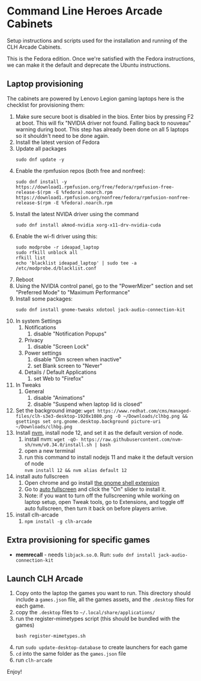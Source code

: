 # Command Line Heroes Arcade Cabinets

Setup instructions and scripts used for the installation and running of the CLH Arcade Cabinets.

This is the Fedora edition.  Once we're satisfied with the Fedora instructions, we can make it the default and deprecate the Ubuntu instructions.

## Laptop provisioning

The cabinets are powered by Lenovo Legion gaming laptops here is the checklist for provisioning them:



1. Make sure secure boot is disabled in the bios.  Enter bios by pressing F2 at boot.  This will fix "NVIDIA driver not found. Falling back to nouveau" warning during boot.  This step has already been done on all 5 laptops so it shouldn't need to be done again.
1. Install the latest version of Fedora
1. Update all packages
    ```
    sudo dnf update -y
    ```
1. Enable the rpmfusion repos (both free and nonfree):
    ```
    sudo dnf install -y https://download1.rpmfusion.org/free/fedora/rpmfusion-free-release-$(rpm -E %fedora).noarch.rpm https://download1.rpmfusion.org/nonfree/fedora/rpmfusion-nonfree-release-$(rpm -E %fedora).noarch.rpm
    ```
1. Install the latest NVIDA driver using the command
    ```
    sudo dnf install akmod-nvidia xorg-x11-drv-nvidia-cuda
    ```
1. Enable the wi-fi driver using this: 
    ```
    sudo modprobe -r ideapad_laptop
    sudo rfkill unblock all
    rfkill list
    echo 'blacklist ideapad_laptop' | sudo tee -a /etc/modprobe.d/blacklist.conf
    ```
1. Reboot
1. Using the NVIDIA control panel, go to the "PowerMizer" section and set "Preferred Mode" to "Maximum Performance"
1. Install some packages:
    ```
    sudo dnf install gnome-tweaks xdotool jack-audio-connection-kit
    ```
1. In system Settings
    1. Notifications
        1. disable "Notification Popups"
    1. Privacy
        1. disable "Screen Lock"
    1. Power settings
        1. disable "Dim screen when inactive"
        1. set Blank screen to "Never"
    1. Details / Default Applications
        1. set Web to "Firefox"
1. In Tweaks 
    1. General
        1. disable "Animations"
        1. disable "Suspend when laptop lid is closed"
1. Set the background image: `wget https://www.redhat.com/cms/managed-files/clh-s3e3-desktop-1920x1080.png -O ~/Downloads/clhbg.png && gsettings set org.gnome.desktop.background picture-uri ~/Downloads/clhbg.png`
1. Install [nvm](https://github.com/nvm-sh/nvm/blob/master/README.md), install node 12, and set it as the default version of node.
    1. install nvm: `wget -qO- https://raw.githubusercontent.com/nvm-sh/nvm/v0.34.0/install.sh | bash`
    1. open a new terminal
    1. run this command to install nodejs 11 and make it the default version of node<br>
    `nvm install 12 && nvm alias default 12`
1. install auto fullscreen
    1. Open chrome and go install [the gnome shell extension](https://chrome.google.com/webstore/detail/gnome-shell-integration/gphhapmejobijbbhgpjhcjognlahblep)
    1. Go to [auto fullscreen](https://extensions.gnome.org/extension/1891/auto-fullscreen/) and click the "On" slider to install it.
    1. Note: if you want to turn off the fullscreening while working on laptop setup, open Tweak tools, go to Extensions, and toggle off auto fullscreen, then turn it back on before players arrive.
1. install clh-arcade
    1. `npm install -g clh-arcade`

## Extra provisioning for specific games

 - **memrecall** - needs `libjack.so.0`.  Run: `sudo dnf install jack-audio-connection-kit`
 
## Launch CLH Arcade

1. Copy onto the laptop the games you want to run.  This directory should include a `games.json` file, all the games assets, and the `.desktop` files for each game.
1. copy the `.desktop` files to `~/.local/share/applications/`
1. run the register-mimetypes script (this should be bundled with the games)
   ```
   bash register-mimetypes.sh
   ```
1. run `sudo update-desktop-database` to create launchers for each game
1. `cd` into the same folder as the `games.json` file
1. run `clh-arcade`

Enjoy!
